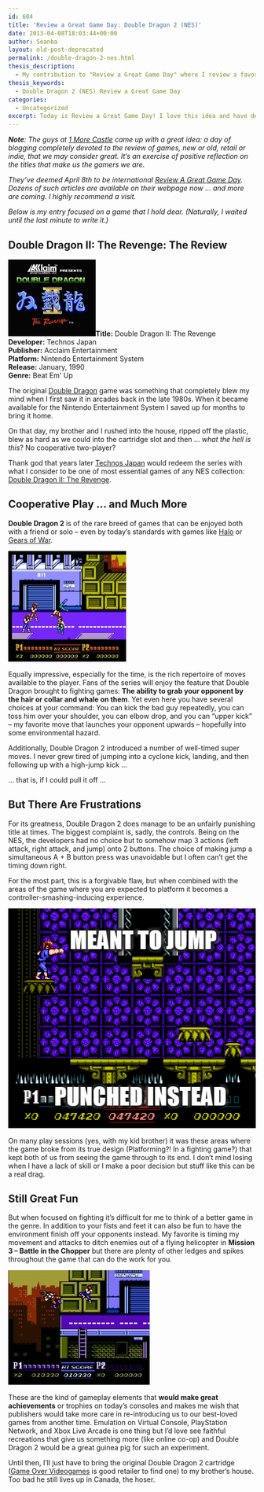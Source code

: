 ```yaml
---
id: 604
title: 'Review a Great Game Day: Double Dragon 2 (NES)'
date: 2013-04-08T18:03:44+00:00
author: Seanba
layout: old-post-deprecated
permalink: /double-dragon-2-nes.html
thesis_description:
  - My contribution to "Review a Great Game Day" where I review a favorite game from my childhood, Double Dragon 2 (NES).
thesis_keywords:
  - Double Dragon 2 (NES) Review a Great Game Day
categories:
  - Uncategorized
excerpt: Today is Review a Great Game Day! I love this idea and have decided to review one of my favorite games of all time, Double Dragon II on the NES.
---
```

_**Note**: The guys at_ [_1 More Castle_](http://1morecastle.com/) _came up with a great idea: a day of blogging completely devoted to the review of games, new or old, retail or indie, that we may consider great. It’s an exercise of positive reflection on the titles that make us the gamers we are._ 

_They’ve deemed April 8th to be international_ [_Review A Great Game Day_](http://reviewagreatgameday.com/)_. Dozens of such articles are available on their webpage now … and more are coming. I highly recommend a visit._

_Below is my entry focused on a game that I hold dear. (Naturally, I waited until the last minute to write it.)_ 

## Double Dragon II: The Revenge: The Review

<div class="review-box">
  <p>
    <img alt="" src="/assets/wp-content/uploads/2013/04/dd2-title_thumb.jpg" /><strong>Title:</strong> Double Dragon II: The Revenge<br /> <strong>Developer:</strong> Technos Japan<br /> <strong>Publisher:</strong> Acclaim Entertainment<br /> <strong>Platform:</strong> Nintendo Entertainment System<br /> <strong>Release:</strong> January, 1990<br /> <strong>Genre:</strong> Beat Em' Up
  </p>
</div>

The original [Double Dragon](http://en.wikipedia.org/wiki/Double_Dragon) game was something that completely blew my mind when I first saw it in arcades back in the late 1980s. When it became available for the Nintendo Entertainment System I saved up for months to bring it home.

On that day, my brother and I rushed into the house, ripped off the plastic, blew as hard as we could into the cartridge slot and then … _what the hell is this_? No cooperative two-player?

Thank god that years later [Technos Japan](http://en.wikipedia.org/wiki/Techn%C5%8Ds_Japan) would redeem the series with what I consider to be one of most essential games of any NES collection: [Double Dragon II: The Revenge](http://en.wikipedia.org/wiki/Double_Dragon_II:_The_Revenge#Nintendo_Entertainment_System).

## Cooperative Play … and Much More

**Double Dragon 2** is of the rare breed of games that can be enjoyed both with a friend or solo – even by today’s standards with games like [Halo](http://en.wikipedia.org/wiki/Halo_series) or [Gears of War](http://en.wikipedia.org/wiki/Gears_of_War_(series)).

[<img class="sba-align-left" title="Double Dragon 2 (Two Players)" alt="Double Dragon 2 (Two Players)" src="/assets/wp-content/uploads/2013/04/dd2-twoplayer_thumb.png" width="240" height="225" />](/assets/wp-content/uploads/2013/04/dd2-twoplayer.png)

Equally impressive, especially for the time, is the rich repertoire of moves available to the player. Fans of the series will enjoy the feature that Double Dragon brought to fighting games: **The ability to grab your opponent by the hair or collar and whale on them**. Yet even here you have several choices at your command: You can kick the bad guy repeatedly, you can toss him over your shoulder, you can elbow drop, and you can “upper kick” – my favorite move that launches your opponent upwards – hopefully into some environmental hazard.

Additionally, Double Dragon 2 introduced a number of well-timed super moves. I never grew tired of jumping into a cyclone kick, landing, and then following up with a high-jump kick …

… that is, if I could pull it off …

## But There Are Frustrations

For its greatness, Double Dragon 2 does manage to be an unfairly punishing title at times. The biggest complaint is, sadly, the controls. Being on the NES, the developers had no choice but to somehow map 3 actions (left attack, right attack, and jump) onto 2 buttons. The choice of making jump a simultaneous A + B button press was unavoidable but I often can’t get the timing down right.

For the most part, this is a forgivable flaw, but when combined with the areas of the game where you are expected to platform it becomes a controller-smashing-inducing experience.

[<img title="Billy Punched. He'll Fall to His Death." alt="Meant to Punch" src="/assets/wp-content/uploads/2013/04/dd2-punched-instead_thumb.png" width="511" height="447" />](/assets/wp-content/uploads/2013/04/dd2-punched-instead.png)

On many play sessions (yes, with my kid brother) it was these areas where the game broke from its true design (Platforming?! In a fighting game?) that kept both of us from seeing the game through to its end. I don’t mind losing when I have a lack of skill or I make a poor decision but stuff like this can be a real drag.

## Still Great Fun

But when focused on fighting it’s difficult for me to think of a better game in the genre. In addition to your fists and feet it can also be fun to have the environment finish off your opponents instead. My favorite is timing my movement and attacks to ditch enemies out of a flying helicopter in **Mission 3 – Battle in the Chopper** but there are plenty of other ledges and spikes throughout the game that can do the work for you.

[<img class="sba-align-left" title="Double Dragon2. Off the ledge!" alt="Double Dragon2. Off the ledge!" src="/assets/wp-content/uploads/2013/04/dd2-knee_thumb.jpg" width="288" height="233" />](/assets/wp-content/uploads/2013/04/dd2-knee.jpg)

These are the kind of gameplay elements that **would make great achievements** or trophies on today’s consoles and makes me wish that publishers would take more care in re-introducing us to our best-loved games from another time. Emulation on Virtual Console, PlayStation Network, and Xbox Live Arcade is one thing but I’d love see faithful recreations that give us something more (like online co-op) and Double Dragon 2 would be a great guinea pig for such an experiment.

Until then, I’ll just have to bring the original Double Dragon 2 cartridge ([Game Over Videogames](http://www.gameovervideogames.com/) is good retailer to find one) to my brother’s house. Too bad he still lives up in Canada, the hoser.